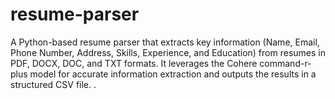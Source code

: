 # resume-parser
A Python-based resume parser that extracts key information (Name, Email, Phone Number, Address, Skills, Experience, and Education) from resumes in PDF, DOCX, DOC, and TXT formats. It leverages the Cohere command-r-plus model for accurate information extraction and outputs the results in a structured CSV file. . 
